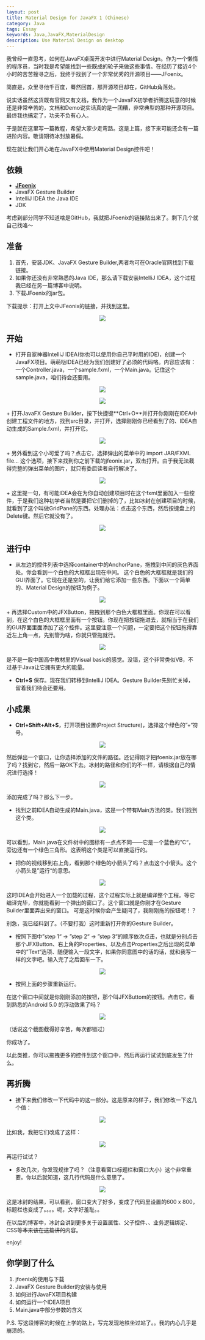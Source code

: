 ```yaml
---
layout: post
title: Material Design for JavaFX 1 (Chinese)
category: Java
tags: Essay
keywords: Java,JavaFX,MaterialDesign
description: Use Material Design on desktop
---
```


我曾经一直思考，如何在JavaFX桌面开发中进行Material Design。作为一个懒惰的程序员，当时我是希望能找到一些既成的轮子来做这些事情。在经历了接近4个小时的苦苦搜寻之后，我终于找到了一个非常优秀的开源项目——JFoenix。

简直是，众里寻他千百度，蓦然回首，那开源项目却在，GitHub角落处。

说实话虽然这货既有官网又有文档，我作为一个JavaFX初学者折腾这玩意的时候还是非常辛苦的，文档和Demo说实话真的是一团糟，非常典型的那种开源项目。最终我也搞定了，功夫不负有心人。

于是就在这里写一篇教程，希望大家少走弯路。这是上篇，接下来可能还会有一篇进阶内容。敬请期待冰封放暑假。

现在就让我们开心地在JavaFX中使用Material Design控件吧！

## 依赖

+ **[JFoenix](https://github.com/jfoenixadmin/JFoenix)**
+ JavaFX Gesture Builder
+ IntelliJ IDEA the Java IDE
+ JDK

考虑到部分同学不知道啥是GitHub，我就把JFoenix的链接贴出来了。剩下几个就自己找咯～

## 准备

1. 首先，安装JDK、JavaFX Gesture Builder,两者均可在Oracle官网找到下载链接。
1. 如果你还没有非常熟悉的Java IDE，那么请下载安装IntelliJ IDEA，这个过程我已经在另一篇博客中说明。
1. 下载JFoenix的jar包。

下载提示：打开上文中JFeonix的链接，并找到这里。

<center>
    <p><img src="/../../../assets/images/java/javafx1/0.png" align="center"></p>
</center>

## 开始

+ 打开自家神器IntelliJ IDEA(你也可以使用你自己平时用的IDE)，创建一个JavaFX项目。萌萌哒IDEA已经为我们创建好了必须的代码咯。内容应该有：一个Controller.java，一个sample.fxml，一个Main.java。记住这个sample.java，咱们待会还要用。
<center>
    <p><img src="/../../../assets/images/java/javafx1/1.png" align="center"></p>    <p><img src="/../../../assets/images/java/javafx1/2.png" align="center"></p>
</center>
+ 打开JavaFX Gesture Builder，按下快捷键**Ctrl+O**并打开你刚刚在IDEA中创建工程文件的地方，找到src目录，并打开，选择刚刚你已经看到了的、IDEA自动生成的Sample.fxml，并打开它。
<center>
    <p><img src="/../../../assets/images/java/javafx1/3.png" align="center"></p>
</center>
+ 另外看到这个小可爱了吗？点击它，选择弹出的菜单中的 import JAR/FXML file... 这个选项，接下来找到你之前下载的jfeonix.jar，双击打开。由于我无法截得完整的弹出菜单的图片，就只有委屈读者自行解决了。
<center>
    <p><img src="/../../../assets/images/java/javafx1/4.png" align="center"></p>
</center>
+ 这里提一句，有可能IDEA会在为你自动创建项目时在这个fxml里面加入一些控件，于是我们这种初学者当然是要把它们删掉的了，比如冰封在创建项目的时候，就看到了这个叫做GridPane的东西。处理办法：点击这个东西，然后按键盘上的Delete键。然后它就没有了。
<center>
    <p><img src="/../../../assets/images/java/javafx1/7.png" align="center"></p>
</center>

## 进行中
+ 从左边的控件列表中选择container中的AnchorPane，拖拽到中间的灰色界面处。你会看到一个白色的大框框出现在中间。 这个白色的大框框就是我们的GUI界面了。它现在还是空的，让我们给它添加一些东西。下面以一个简单的、Material Design的按钮为例子。
<center>
    <p><img src="/../../../assets/images/java/javafx1/5.png" align="center"></p>
</center>
+ 再选择Custom中的JFXButton，拖拽到那个白色大框框里面。你现在可以看到，在这个白色的大框框里面有一个按钮。你现在把按钮拖进去，就相当于在我们的GUI界面里面添加了这个控件。这里要注意一个问题，一定要把这个按钮拖得靠近左上角一点，先别管为啥，你就只管拖就行。
<center>
    <p><img src="/../../../assets/images/java/javafx1/6.png" align="center"></p>
</center>
是不是一股中国高中教材里的Visual basic的感觉。没错，这个非常类似VB，不过基于Java让它拥有更大的能量。

+ **Ctrl+S** 保存。现在我们转移到IntelliJ IDEA。Gesture Builder先别忙关掉，留着我们待会还要用。

## 小成果

+ **Ctrl+Shift+Alt+S**，打开项目设置(Project Structure)，选择这个绿色的”+“符号。
<center>
    <p><img src="/../../../assets/images/java/javafx1/10.png" align="center"></p>
</center>
然后弹出一个窗口，让你选择添加的文件的路径。还记得刚才把jfoenix.jar放在哪了吗？找到它，然后一路OK下去。冰封的路径和你们的不一样，请根据自己的情况进行选择！
<center>
    <p><img src="/../../../assets/images/java/javafx1/11.png" align="center"></p>
</center>
添加完成了吗？那么下一步。

+ 找到之前IDEA自动生成的Main.java，这是一个带有Main方法的类。我们找到这个类。
<center>
    <p><img src="/../../../assets/images/java/javafx1/8.png" align="center"></p>
</center>
可以看到，Main.java在文件树中的图标有一点点不同——它是一个蓝色的”C“，旁边还有一个绿色三角形。这表明这个类是可以直接运行的。

+ 把你的视线移到右上角，看到那个绿色的小箭头了吗？点击这个小箭头。这个小箭头是”运行“的意思。
<center>
    <p><img src="/../../../assets/images/java/javafx1/9.png" align="center"></p>
</center>

这时IDEA会开始进入一个加载的过程，这个过程实际上就是编译整个工程。等它编译完毕，你就能看到一个弹出的窗口了。这个窗口就是你刚才在Gesture Builder里面弄出来的窗口。
可是这时候你会产生疑问了，我刚刚拖的按钮呢！？

别急，我已经料到了。（不要打我）这时重新打开你的Gesture Builder。

+ 按照下图中”step 1“ -> ”step 2“ -> ”step 3“的顺序依次点击，也就是分别点击那个JFXButton、右上角的Properties、以及点击Properties之后出现的菜单中的”Text“选项、随便输入一段文字，如果你同意图中的话的话，就和我写一样的文字吧。输入完了之后回车一下。
<center>
    <p><img src="/../../../assets/images/java/javafx1/12.png" align="center"></p>
</center>

+ 按照上面的步骤重新运行。

在这个窗口中间就是你刚刚添加的按钮，那个叫JFXButtom的按钮。点击它，看到熟悉的Android 5.0 的浮动效果了吗？
<center>
    <p><img src="/../../../assets/images/java/javafx1/13.png" align="center"></p>
</center>

（话说这个截图截得好辛苦，每次都错过）

你成功了。

以此类推，你可以拖拽更多的控件到这个窗口中，然后再运行试试到底发生了什么。

## 再折腾

+ 接下来我们修改一下代码中的这一部分。这是原来的样子，我们修改一下这几个值：
<center>
    <p><img src="/../../../assets/images/java/javafx1/14.png" align="center"></p>
</center>
比如我，我把它们改成了这样：
<center>
    <p><img src="/../../../assets/images/java/javafx1/15.png" align="center"></p>
</center>
再运行试试？

+ 多改几次，你发现规律了吗？（注意看窗口标题栏和窗口大小）这个非常重要。你以后就知道，这几行代码是什么意思了。
<center>
    <p><img src="/../../../assets/images/java/javafx1/16.png" align="center"></p>
</center>
这是冰封的结果，可以看到，窗口变大了好多，变成了代码里设置的600 x 800，标题栏也变成了。。。。呃，文字好羞耻。。

在以后的博客中，冰封会讲到更多关于设置属性、父子控件、、业务逻辑绑定、CSS等~~本来该在这篇讲的~~内容。

enjoy!

## 你学到了什么
1. jfoenix的使用与下载
1. JavaFX Gesture Builder的安装与使用
1. 如何进行JavaFX项目构建
1. 如何运行一个IDEA项目
1. Main.java中部分参数的含义

P.S. 写这段博客的时候在上学的路上，写完发现地铁坐过站了。。我的内心几乎是崩溃的。
